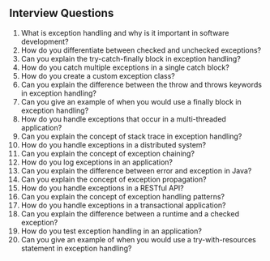 ## Interview Questions 

1. What is exception handling and why is it important in software development?
2. How do you differentiate between checked and unchecked exceptions?
3. Can you explain the try-catch-finally block in exception handling?
4. How do you catch multiple exceptions in a single catch block?
5. How do you create a custom exception class?
6. Can you explain the difference between the throw and throws keywords in exception handling?
7. Can you give an example of when you would use a finally block in exception handling?
8. How do you handle exceptions that occur in a multi-threaded application?
9. Can you explain the concept of stack trace in exception handling?
10. How do you handle exceptions in a distributed system?
11. Can you explain the concept of exception chaining?
12. How do you log exceptions in an application?
13. Can you explain the difference between error and exception in Java?
14. Can you explain the concept of exception propagation?
15. How do you handle exceptions in a RESTful API?
16. Can you explain the concept of exception handling patterns?
17. How do you handle exceptions in a transactional application?
18. Can you explain the difference between a runtime and a checked exception?
19. How do you test exception handling in an application?
20. Can you give an example of when you would use a try-with-resources statement in exception handling?
